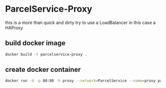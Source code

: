 # ParcelService-Proxy

this is a more  than quick and dirty try to use a LoadBalancer in this case a HAProxy

## build docker image
```sh
docker build -t parcelservice-proxy .
```
## create docker container
```sh
docker run -d -p 80:80 -h proxy --network=ParcelService --name=proxy parcelservice-proxy
```
